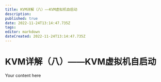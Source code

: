 ```yaml
---
title: KVM详解（八）——KVM虚拟机自启动
description: 
published: true
date: 2022-11-24T13:14:47.735Z
tags: 
editor: markdown
dateCreated: 2022-11-24T13:14:47.735Z
---
```


# KVM详解（八）——KVM虚拟机自启动
Your content here